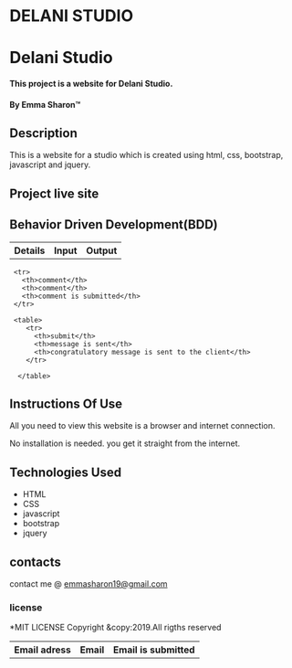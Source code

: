 # DELANI STUDIO

# Delani Studio
#### This project is a website for Delani Studio.
#### By **Emma Sharon**&trade;

## Description
This is a website for a studio which is created using html, css, bootstrap, javascript and jquery.

## Project live site

## Behavior Driven Development(BDD)

<table>
   <tr>
     <th>Details</th>
     <th>Input</th>
     <th>Output</th>
   </tr>
   <table>
      <tr>
        <th>Email adress</th>
        <th>Email</th>
        <th>Email is submitted</th>
      </tr>

     <tr>
       <th>comment</th>
       <th>comment</th>
       <th>comment is submitted</th>
     </tr>

     <table>
        <tr>
          <th>submit</th>
          <th>message is sent</th>
          <th>congratulatory message is sent to the client</th>
        </tr>

      </table>   
## Instructions Of Use
All you need to view this website is a browser and internet connection.

No installation is needed. you get it straight from the internet.

## Technologies Used
* HTML
* CSS
* javascript
* bootstrap
* jquery

## contacts
contact me @ emmasharon19@gmail.com
### license
*MIT LICENSE
Copyright &copy:2019.All rigths reserved

